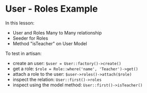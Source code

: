 # User - Roles Example

In this lesson:

- User and Roles Many to Many relationship
- Seeder for Roles
- Method "isTeacher" on User Model

To test in artisan:
- create an user: `$user = User::factory()->create()`
- get a role: `$role = Role::where('name', 'Teacher')->get()`
- attach a role to the user: `$user->roles()->attach($role)`
- inspect the relation: `User::first()->roles`
- inspect using the model method: `User::first()->isTeacher()`